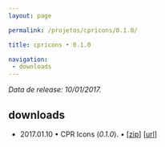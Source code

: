 ```yaml
---
layout: page

permalink: /projetos/cpricons/0.1.0/

title: cpricons • 0.1.0

navigation:
 - downloads
---
```


*Data de release: 10/01/2017.*  

## downloads

- <i class="far fa-calendar-alt"></i> 2017.01.10 • CPR Icons (*0.1.0*). <i class="fas fa-download"></i> • [[zip](/downloads/projects/cpricons/bc117720c9fe92919f9adac323a07f83.zip)] [[url](https://edcaraujo.com/apps/cpricons/?v=0.1.0)]
